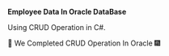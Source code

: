 **Employee Data In Oracle DataBase**

Using CRUD Operation in C#.

:tada: We Completed CRUD Operation In Oracle :fireworks: